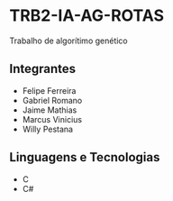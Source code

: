 # TRB2-IA-AG-ROTAS
Trabalho de algorítimo genético

## Integrantes
- Felipe Ferreira
- Gabriel Romano
- Jaime Mathias
- Marcus Vinicius
- Willy Pestana

## Linguagens e Tecnologias
- C
- C#


